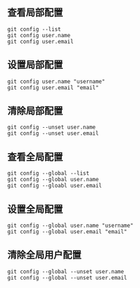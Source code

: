 ## 查看局部配置

```shell
git config --list
git config user.name
git config user.email
```

## 设置局部配置

```shell
git config user.name "username"
git config user.email "email"
```

## 清除局部配置

```shell
git config --unset user.name  
git config --unset user.email
```

## 查看全局配置

```shell
git config --global --list
git config --global user.name
git config --gloabl user.email
```

## 设置全局配置

```shell
git config --global user.name "username"
git config --global user.email "email"
```

## 清除全局用户配置

```shell
git config --global --unset user.name
git config --global --unset user.email
```

